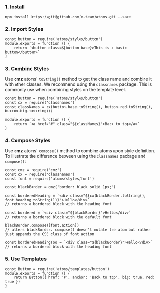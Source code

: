 ### 1. Install
```
npm install https://git@github.com/x-team/atoms.git --save
```

### 2. Import Styles
```
const button = require('atoms/styles/button')
module.exports = function () {
	return `<button class=${button.base}>This is a basic button</button>`
}
```

### 3. Combine Styles
Use **cmz** atoms' `toString()` method to get the class name and combine it with other classes. We recommend using the `classnames` package.
This is commonly use when combining styles on the template level.
```
const button = require('atoms/styles/button')
const cx = require('classnames')
const classNames = cx(button.base.toString(), button.red.toString(), button.big.toString())

module.exports = function () {
	return `<a href="#" class="${classNames}">Back to top</a>`
}
```

### 4. Compose Styles
Use **cmz** atoms' `compose()` method to combine atoms upon style definition.
To illustrate the difference between using the `classnames` package and `compose()`:
```
const cmz = require('cmz')
const cx = require('classnames')
const font = require('atoms/styles/font')

const blackBorder = cmz('border: black solid 1px;')

const borderedHeading = `<div class="${cx(blackBorder.toString(), font.heading.toString())}">Hello</div>`
// returns a bordered block with the heading font

const bordered = `<div class="${blackBorder}">Hello</div>`
// returns a bordered block with the default font

blackBorder.compose([font.action])
// alters blackBorder. compose() doesn't mutate the atom but rather just appends the CSS class of font.action

const borderedHeadingToo = `<div class="${blackBorder}">Hello</div>`
// returns a bordered block with the heading font
```

### 5. Use Templates
```
const Button = require('atoms/templates/button')
module.exports = function () {
	return Button({ href: '#', anchor: 'Back to top', big: true, red: true })
}
```